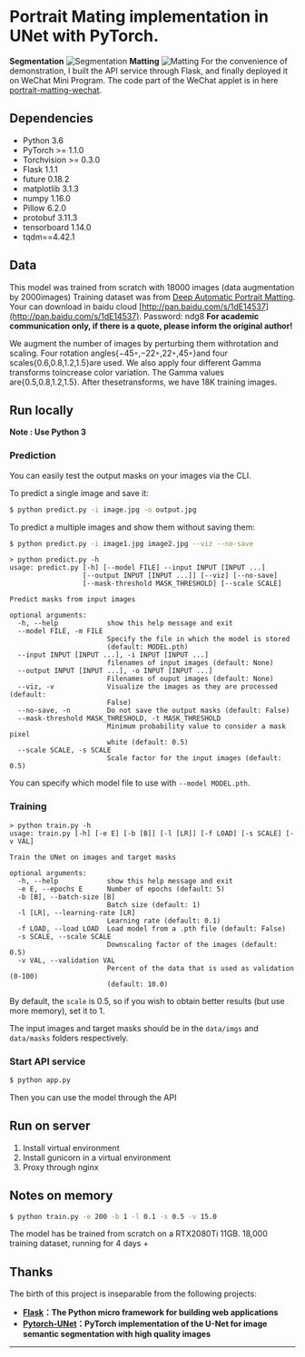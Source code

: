 # Portrait Mating  implementation in UNet with PyTorch.

**Segmentation**
![Segmentation](https://user-images.githubusercontent.com/30276789/76141416-03521900-609f-11ea-95e7-80d7ecf83760.png)
**Matting**
![Matting](https://user-images.githubusercontent.com/30276789/76142315-81b2b900-60a7-11ea-934d-35a00e50eda2.png)
For the convenience of demonstration, I built the API service through Flask, and finally deployed it on WeChat Mini Program.
The code part of the WeChat applet is in here [portrait-matting-wechat](https://github.com/leijue222/portrait-matting-wechat).

## Dependencies

- Python 3.6
- PyTorch >= 1.1.0
- Torchvision >= 0.3.0
- Flask 1.1.1
- future 0.18.2
- matplotlib 3.1.3
- numpy 1.16.0
- Pillow 6.2.0
- protobuf 3.11.3
- tensorboard 1.14.0
- tqdm==4.42.1

## Data
This model was trained from scratch with 18000 images (data augmentation by 2000images)
Training dataset was from [Deep Automatic Portrait Matting](http://www.cse.cuhk.edu.hk/leojia/projects/automatting/index.html).
Your can download in baidu cloud [http://pan.baidu.com/s/1dE14537](http://pan.baidu.com/s/1dE14537). Password: ndg8 
**For academic communication only, if there is a quote, please inform the original author!**

We augment the number of images by perturbing them withrotation and scaling. Four rotation angles{−45◦,−22◦,22◦,45◦}and four scales{0.6,0.8,1.2,1.5}are used. We also apply four different Gamma transforms toincrease color variation. The Gamma values are{0.5,0.8,1.2,1.5}. After thesetransforms, we have 18K training images. 

## Run locally
**Note : Use Python 3**
### Prediction

You can easily test the output masks on your images via the CLI.

To predict a single image and save it:

```bash
$ python predict.py -i image.jpg -o output.jpg
```

To predict a multiple images and show them without saving them:

```bash
$ python predict.py -i image1.jpg image2.jpg --viz --no-save
```

```shell script
> python predict.py -h
usage: predict.py [-h] [--model FILE] --input INPUT [INPUT ...]
                  [--output INPUT [INPUT ...]] [--viz] [--no-save]
                  [--mask-threshold MASK_THRESHOLD] [--scale SCALE]

Predict masks from input images

optional arguments:
  -h, --help            show this help message and exit
  --model FILE, -m FILE
                        Specify the file in which the model is stored
                        (default: MODEL.pth)
  --input INPUT [INPUT ...], -i INPUT [INPUT ...]
                        filenames of input images (default: None)
  --output INPUT [INPUT ...], -o INPUT [INPUT ...]
                        Filenames of ouput images (default: None)
  --viz, -v             Visualize the images as they are processed (default:
                        False)
  --no-save, -n         Do not save the output masks (default: False)
  --mask-threshold MASK_THRESHOLD, -t MASK_THRESHOLD
                        Minimum probability value to consider a mask pixel
                        white (default: 0.5)
  --scale SCALE, -s SCALE
                        Scale factor for the input images (default: 0.5)
```
You can specify which model file to use with `--model MODEL.pth`.

### Training

```shell script
> python train.py -h
usage: train.py [-h] [-e E] [-b [B]] [-l [LR]] [-f LOAD] [-s SCALE] [-v VAL]

Train the UNet on images and target masks

optional arguments:
  -h, --help            show this help message and exit
  -e E, --epochs E      Number of epochs (default: 5)
  -b [B], --batch-size [B]
                        Batch size (default: 1)
  -l [LR], --learning-rate [LR]
                        Learning rate (default: 0.1)
  -f LOAD, --load LOAD  Load model from a .pth file (default: False)
  -s SCALE, --scale SCALE
                        Downscaling factor of the images (default: 0.5)
  -v VAL, --validation VAL
                        Percent of the data that is used as validation (0-100)
                        (default: 10.0)

```
By default, the `scale` is 0.5, so if you wish to obtain better results (but use more memory), set it to 1.

The input images and target masks should be in the `data/imgs` and `data/masks` folders respectively.

### Start API service


```bash
$ python app.py
```

Then you can use the model through the API

## Run on server
1. Install virtual environment
2. Install gunicorn in a virtual environment
3. Proxy through nginx

## Notes on memory
```bash
$ python train.py -e 200 -b 1 -l 0.1 -s 0.5 -v 15.0
```
The model has be trained from scratch on a RTX2080Ti 11GB.
18,000 training dataset, running for 4 days +

## Thanks

The birth of this project is inseparable from the following projects:

- **[Flask](https://github.com/pallets/flask)：The Python micro framework for building web applications**
- **[Pytorch-UNet](https://github.com/milesial/Pytorch-UNet)：PyTorch implementation of the U-Net for image semantic segmentation with high quality images**

---

